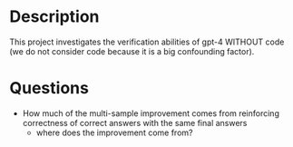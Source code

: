 # Description

This project investigates the verification abilities of gpt-4 WITHOUT code (we do not consider code because it is a big confounding factor).

# Questions

- How much of the multi-sample improvement comes from reinforcing correctness of correct answers with the same final answers
    - where does the improvement come from?